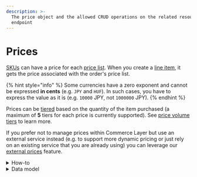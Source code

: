 ```yaml
---
description: >-
  The price object and the allowed CRUD operations on the related resource
  endpoint
---
```


# Prices

[SKUs](../skus/) can have a price for each [price list](../price\_lists/). When you create a [line item](../line\_items/), it gets the price associated with the order's price list.&#x20;

{% hint style="info" %}
Some currencies have a zero exponent and cannot be expressed **in cents** (e.g. `JPY` and `HUF`). In such cases, you have to express the value as it is (e.g. `10000` JPY, not `1000000` JPY).
{% endhint %}

Prices can be [tiered](../price-tiers/) based on the quantity of the item purchased (a maximum of **5** tiers for each price is currently supported). See [price volume tiers](../price-volume-tiers/) to learn more.

If you prefer not to manage prices within Commerce Layer but use an external service instead (e.g. to support more dynamic pricing or just rely on an existing service that you are already using) you can leverage our [external prices](https://docs.commercelayer.io/developers/external-resources/external-prices) feature.

<details>

<summary>How-to</summary>

Check the related [guide](https://docs.commercelayer.io/developers/external-resources/external-prices) to learn how to fetch and manage prices via external services.

</details>

<details>

<summary>Data model</summary>

Check the related [ER diagram](https://commercelayer.io/docs/data-model/price-lists-and-currencies) and explore the flowchart that illustrates how the price resource relates to the other API entities.

</details>

